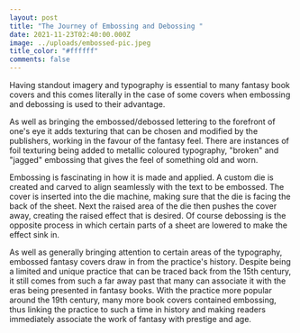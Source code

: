 ```yaml
---
layout: post
title: "The Journey of Embossing and Debossing "
date: 2021-11-23T02:40:00.000Z
image: ../uploads/embossed-pic.jpeg
title_color: "#ffffff"
comments: false
---
```

Having standout imagery and typography is essential to many fantasy book covers and this comes literally in the case of some covers when embossing and debossing is used to their advantage.

As well as bringing the embossed/debossed lettering to the forefront of one's eye it adds texturing that can be chosen and modified by the publishers, working in the favour of the fantasy feel. There are instances of foil texturing being added to metallic coloured typography, "broken" and "jagged" embossing that gives the feel of something old and worn. 

Embossing is fascinating in how it is made and applied. A custom die is created and carved to align seamlessly with the text to be embossed. The cover is inserted into the die machine, making sure that the die is facing the back of the sheet. Next the raised area of the die then pushes the cover away, creating the raised effect that is desired. Of course debossing is the opposite process in which certain parts of a sheet are lowered to make the effect sink in.

As well as generally bringing attention to certain areas of the typography, embossed fantasy covers draw in from the practice's history. Despite being a limited and unique practice that can be traced back from the 15th century, it still comes from such a far away past that many can associate it with the eras being presented in fantasy books. With the practice more popular around the 19th century, many more book covers contained embossing, thus linking the practice to such a time in history and making readers immediately associate the work of fantasy with prestige and age.